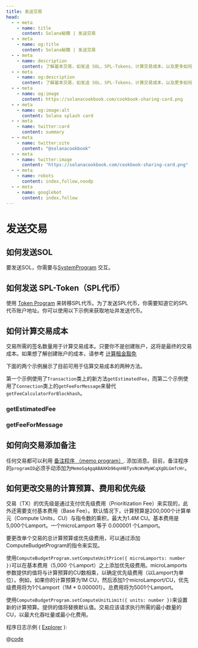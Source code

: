 ```yaml
---
title: 发送交易
head:
  - - meta
    - name: title
      content: Solana秘籍 | 发送交易
  - - meta
    - name: og:title
      content: Solana秘籍 | 发送交易
  - - meta
    - name: description
      content: 了解基本交易，如发送 SOL、SPL-Tokens、计算交易成本，以及更多如何在在 Solana 上构建，请参阅 Solana 秘籍。
  - - meta
    - name: og:description
      content: 了解基本交易，如发送 SOL、SPL-Tokens、计算交易成本，以及更多如何在在 Solana 上构建，请参阅 Solana 秘籍。
  - - meta
    - name: og:image
      content: https://solanacookbook.com/cookbook-sharing-card.png
  - - meta
    - name: og:image:alt
      content: Solana splash card
  - - meta
    - name: twitter:card
      content: summary
  - - meta
    - name: twitter:site
      content: "@solanacookbook"
  - - meta
    - name: twitter:image
      content: "https://solanacookbook.com/cookbook-sharing-card.png"
  - - meta
    - name: robots
      content: index,follow,noodp
  - - meta
    - name: googlebot
      content: index,follow
---
```


# 发送交易

## 如何发送SOL

要发送SOL，你需要与[SystemProgram][1] 交互。

<SolanaCodeGroup>
  <SolanaCodeGroupItem title="TS" active>

  <template v-slot:default>

@[code](@/code/basic-transactions/sending-sol/sending-sol.en.ts)

  </template>

  <template v-slot:preview>

@[code](@/code/basic-transactions/sending-sol/sending-sol.preview.en.ts)

  </template>

  </SolanaCodeGroupItem>
  <SolanaCodeGroupItem title="Python">
  <template v-slot:default>

@[code](@/code/basic-transactions/sending-sol/sending-sol.en.py)

  </template>

  <template v-slot:preview>

@[code](@/code/basic-transactions/sending-sol/sending-sol.preview.en.py)

  </template>
  </SolanaCodeGroupItem>
  <SolanaCodeGroupItem title="Wallet-Adapter">
  <template v-slot:default>

@[code](@/code/basic-transactions/sending-sol/sending-sol.adapter.en.tsx)

  </template>

  <template v-slot:preview>

@[code](@/code/basic-transactions/sending-sol/sending-sol.adapter.preview.en.tsx)

  </template>
  </SolanaCodeGroupItem>
   <SolanaCodeGroupItem title="Rust" active>
  <template v-slot:default>

@[code](@/code/basic-transactions/sending-sol/sending-sol.en.rs)

  </template>

  <template v-slot:preview>

@[code](@/code/basic-transactions/sending-sol/sending-sol.preview.rs)

  </template>
  </SolanaCodeGroupItem>
  <SolanaCodeGroupItem title="CLI">
  <template v-slot:default>

@[code](@/code/basic-transactions/sending-sol/sending-sol.en.sh)

  </template>

  <template v-slot:preview>

@[code](@/code/basic-transactions/sending-sol/sending-sol.en.sh)

  </template>
  </SolanaCodeGroupItem>

</SolanaCodeGroup>

[1]: https://docs.solana.com/developing/runtime-facilities/programs#system-program

## 如何发送 SPL-Token（SPL代币）

使用 [Token Program][1] 来转移SPL代币。为了发送SPL代币，你需要知道它的SPL代币账户地址。你可以使用以下示例来获取地址并发送代币。

<SolanaCodeGroup>
  <SolanaCodeGroupItem title="TS" active>

  <template v-slot:default>

@[code](@/code/basic-transactions/sending-spl-token/sending-spl-token.en.ts)

  </template>

  <template v-slot:preview>

@[code](@/code/basic-transactions/sending-spl-token/sending-spl-token.preview.en.ts)

  </template>

  </SolanaCodeGroupItem>
  <SolanaCodeGroupItem title="Wallet-Adapter">
  <template v-slot:default>

@[code](@/code/basic-transactions/sending-spl-token/sending-spl-token.adapter.en.tsx)

  </template>

  <template v-slot:preview>

@[code](@/code/basic-transactions/sending-spl-token/sending-spl-token.adapter.preview.en.tsx)

  </template>
  </SolanaCodeGroupItem>
  <SolanaCodeGroupItem title="CLI">
  <template v-slot:default>

@[code](@/code/basic-transactions/sending-spl-token/sending-spl-token.en.sh)

  </template>

  <template v-slot:preview>

@[code](@/code/basic-transactions/sending-spl-token/sending-spl-token.en.sh)

  </template>
  </SolanaCodeGroupItem>

</SolanaCodeGroup>

[1]: https://spl.solana.com/token

## 如何计算交易成本

交易所需的签名数量用于计算交易成本。只要你不是创建账户，这将是最终的交易成本。如果想了解创建账户的成本，请参考 [计算租金豁免](accounts.md#calculating-rent-exemption)

下面的两个示例展示了目前可用于估算交易成本的两种方法。

第一个示例使用了`Transaction`类上的新方法`getEstimatedFee`，而第二个示例使用了`Connection`类上的`getFeeForMessage`来替代`getFeeCalculatorForBlockhash`。

### getEstimatedFee
<SolanaCodeGroup>
    <SolanaCodeGroupItem title="TS" active>

  <template v-slot:default>

@[code](@/code/basic-transactions/calc-tx-cost/calc-tx-est-fees.en.ts)

  </template>

  <template v-slot:preview>

@[code](@/code/basic-transactions/calc-tx-cost/calc-tx-est-fees.preview.en.ts)

  </template>

  </SolanaCodeGroupItem>
</SolanaCodeGroup>

### getFeeForMessage
<SolanaCodeGroup>
    <SolanaCodeGroupItem title="TS" active>

  <template v-slot:default>

@[code](@/code/basic-transactions/calc-tx-cost/calc-tx-est-fees-for-message.en.ts)

  </template>

  <template v-slot:preview>

@[code](@/code/basic-transactions/calc-tx-cost/calc-tx-est-fees-for-message.preview.en.ts)

  </template>

  </SolanaCodeGroupItem>
</SolanaCodeGroup>

## 如何向交易添加备注 

任何交易都可以利用 [备注程序 （memo program）][2].
添加消息。目前，备注程序的`programID`必须手动添加为`MemoSq4gqABAXKb96qnH8TysNcWxMyWCqXgDLGmfcHr`。

<SolanaCodeGroup>
  <SolanaCodeGroupItem title="TS" active>

  <template v-slot:default>

@[code](@/code/basic-transactions/memo/memo.en.ts)

  </template>

  <template v-slot:preview>

@[code](@/code/basic-transactions/memo/memo.preview.en.ts)

  </template>

  </SolanaCodeGroupItem>
  <SolanaCodeGroupItem title="Wallet-Adapter">
  <template v-slot:default>

@[code](@/code/basic-transactions/memo/memo.adapter.en.tsx)

  </template>

  <template v-slot:preview>

@[code](@/code/basic-transactions/memo/memo.adapter.preview.en.tsx)

  </template>
  </SolanaCodeGroupItem>
  <SolanaCodeGroupItem title="CLI">
  <template v-slot:default>

@[code](@/code/basic-transactions/memo/memo.en.sh)

  </template>

  <template v-slot:preview>

@[code](@/code/basic-transactions/memo/memo.en.sh)

  </template>
  </SolanaCodeGroupItem>

</SolanaCodeGroup>

## 如何更改交易的计算预算、费用和优先级
交易（TX）的优先级是通过支付优先级费用（Prioritization Fee）来实现的，此外还需要支付基本费用（Base Fee）。默认情况下，计算预算是200,000个计算单元（Compute Units，CU）与指令数的乘积，最大为1.4M CU。基本费用是5,000个Lamport。一个microLamport 等于 0.000001 个Lamport。

要更改单个交易的总计算预算或优先级费用，可以通过添加ComputeBudgetProgram的指令来实现。

使用`ComputeBudgetProgram.setComputeUnitPrice({ microLamports: number })`可以在基本费用（5,000 个Lamport）之上添加优先级费用。microLamports参数提供的值将与计算预算的CU数相乘，以确定优先级费用（以Lamport为单位）。例如，如果你的计算预算为1M CU，然后添加1个microLamport/CU，优先级费用将为1个Lamport（1M * 0.000001）。总费用将为5001个Lamport。

使用`ComputeBudgetProgram.setComputeUnitLimit({ units: number })`来设置新的计算预算。提供的值将替换默认值。交易应该请求执行所需的最小数量的CU，以最大化吞吐量或最小化费用。

<SolanaCodeGroup>
  <SolanaCodeGroupItem title="TS" active>

  <template v-slot:default>

@[code](@/code/basic-transactions/compute-budget/computeBudget.en.tsx)

  </template>

  <template v-slot:preview>

@[code](@/code/basic-transactions/compute-budget/computeBudget.preview.en.tsx))

  </template>

  </SolanaCodeGroupItem>
  <SolanaCodeGroupItem title="Rust">
  <template v-slot:default>

@[code](@/code/basic-transactions/compute-budget/computeBudget.en.rs))

  </template>

  <template v-slot:preview>

@[code](@/code/basic-transactions/compute-budget/computeBudget.preview.en.rs))

  </template>
  </SolanaCodeGroupItem>

</SolanaCodeGroup>

程序日志示例 ( [Explorer](https://explorer.solana.com/tx/2mNPXeoy3kFxo12L8avsEoep65S4Ehvw2sheduDrAXbmmNJwTtXNmUrb5MM3s15eki2MWSQrwyKGAUQFZ9wAGo9K/) ):

<CodeGroup>
  <CodeGroupItem title="Log Output">

  @[code](@/code/basic-transactions/compute-budget/log_output.txt)

  </CodeGroupItem>
</CodeGroup>


[2]: https://spl.solana.com/memo
